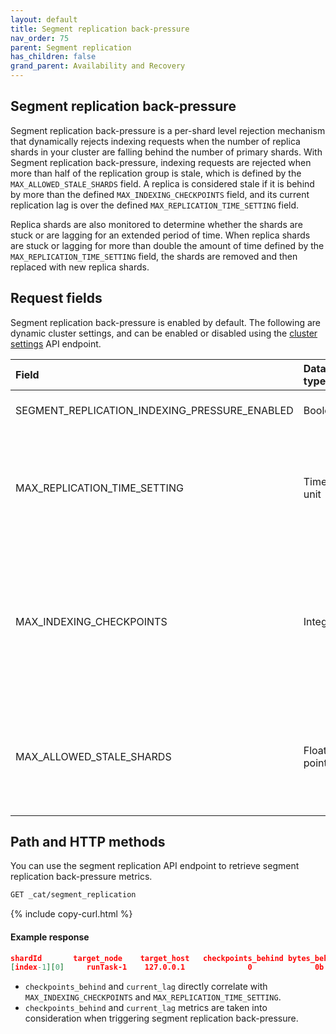 ```yaml
---
layout: default
title: Segment replication back-pressure
nav_order: 75
parent: Segment replication
has_children: false
grand_parent: Availability and Recovery
---
```


## Segment replication back-pressure

Segment replication back-pressure is a per-shard level rejection mechanism that dynamically rejects indexing requests when the number of replica shards in your cluster are falling behind the number of primary shards. With Segment replication back-pressure, indexing requests are rejected when more than half of the replication group is stale, which is defined by the `MAX_ALLOWED_STALE_SHARDS` field. A replica is considered stale if it is behind by more than the defined `MAX_INDEXING_CHECKPOINTS` field, and its current replication lag is over the defined `MAX_REPLICATION_TIME_SETTING` field.

Replica shards are also monitored to determine whether the shards are stuck or are lagging for an extended period of time. When replica shards are stuck or lagging for more than double the amount of time defined by the `MAX_REPLICATION_TIME_SETTING` field, the shards are removed and then replaced with new replica shards.

## Request fields

Segment replication back-pressure is enabled by default. The following are dynamic cluster settings, and can be enabled or disabled using the [cluster settings]({{site.url}}{{site.baseurl}}/api-reference/cluster-api/cluster-settings/) API endpoint.

Field | Data type | Description
:--- | :--- | :---
SEGMENT_REPLICATION_INDEXING_PRESSURE_ENABLED | Boolean | Enables the segment replication back-pressure mechanism. Default is `true`.
MAX_REPLICATION_TIME_SETTING | Time unit | The maximum time that a replica shard can take to copy from primary. Once `MAX_REPLICATION_TIME_SETTING` is breached along with `MAX_INDEXING_CHECKPOINTS`, the segment replication back-pressure mechanism is triggered. Default is `5 minutes`.
MAX_INDEXING_CHECKPOINTS | Integer | The maximum number of indexing checkpoints that a replica shard can fall behind when copying from primary. Once `MAX_INDEXING_CHECKPOINTS` is breached along with `MAX_REPLICATION_TIME_SETTING`, the segment replication back-pressure mechanism is triggered. Default is `4` checkpoints.
MAX_ALLOWED_STALE_SHARDS | Floating point | The maximum number of stale replica shards that can exist in a replication group. Once `MAX_ALLOWED_STALE_SHARDS` is breached, the segment replication back-pressure mechanism is triggered. Default is `.5`, which is 50% of a replication group.

## Path and HTTP methods

You can use the segment replication API endpoint to retrieve segment replication back-pressure metrics.

```bash
GET _cat/segment_replication
```
{% include copy-curl.html %}

#### Example response

```json
shardId       target_node    target_host   checkpoints_behind bytes_behind   current_lag   last_completed_lag   rejected_requests
[index-1][0]     runTask-1    127.0.0.1              0              0b           0s              7ms                    0
```

- `checkpoints_behind` and `current_lag` directly correlate with `MAX_INDEXING_CHECKPOINTS` and `MAX_REPLICATION_TIME_SETTING`.
- `checkpoints_behind` and `current_lag` metrics are taken into consideration when triggering segment replication back-pressure.

